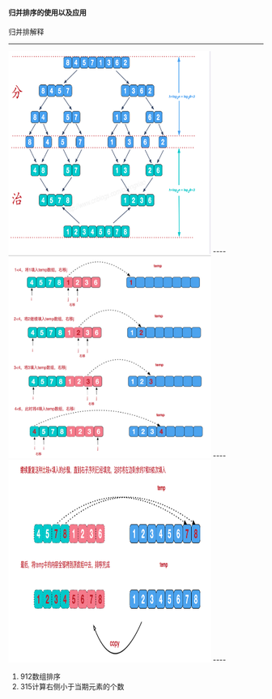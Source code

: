 #### 归并排序的使用以及应用
归并排解释

----
<img alt="分治" height="400" src="img/img.png" width="400"/>
----
<img alt="合并" height="400" src="img/img_1.png" width="400"/>
----
<img alt="合并" height="400" src="img/img_2.png" width="400"/>
----

1. 912数组排序
2. 315计算右侧小于当期元素的个数